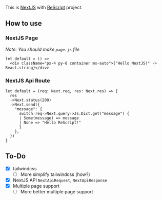 This is [NextJS](https://nextjs.org) with [ReScript](https://rescript-lang.org/) project.

## How to use

### NextJS Page

_Note: You should make `page.js` file_

```rescript
let default = () =>
  <div className="px-4 py-8 container mx-auto">{"Hello NextJS!" -> React.string}</div>
```

### NextJS Api Route

```rescript
let default = (req: Next.req, res: Next.res) => {
  res
  ->Next.status(200)
  ->Next.send({
    "message": {
      switch req->Next.query->Js.Dict.get("message") {
      | Some(message) => message
      | None => "Hello ReScript!"
      }
    },
  })
}
```

## To-Do

- [x] tailwindcss
  - [ ] More simplify tailwindcss (how?)
- [x] NextJS API `NextApiRequest`, `NextApiResponse`
- [x] Multiple page support
  - [ ] More better multiple page support

